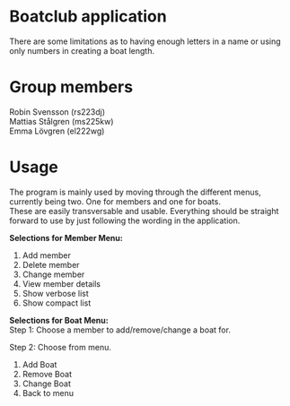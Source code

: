 # Boatclub application

There are some limitations as to having enough letters in a name or using only numbers in creating a boat length.

# Group members
Robin Svensson (rs223dj)  
Mattias Stålgren (ms225kw)  
Emma Lövgren (el222wg)  


# Usage
The program is mainly used by moving through the different menus, currently being two. One for members and one for boats.  
These are easily transversable and usable. Everything should be straight forward to use by just following the wording in the application. 

**Selections for Member Menu:**
1. Add member
2. Delete member
3. Change member
4. View member details
5. Show verbose list
6. Show compact list


**Selections for Boat Menu:**  
Step 1: Choose a member to add/remove/change a boat for.  

Step 2: Choose from menu.
1. Add Boat
2. Remove Boat      
3. Change Boat      
4. Back to menu    

